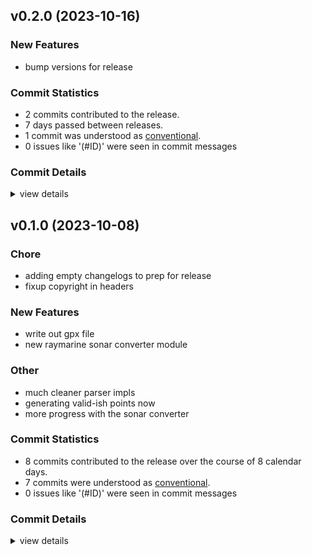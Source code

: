 

## v0.2.0 (2023-10-16)

### New Features

 - <csr-id-8dc3f98d6b32d735c009468feb0ba32dc367d49a/> bump versions for release

### Commit Statistics

<csr-read-only-do-not-edit/>

 - 2 commits contributed to the release.
 - 7 days passed between releases.
 - 1 commit was understood as [conventional](https://www.conventionalcommits.org).
 - 0 issues like '(#ID)' were seen in commit messages

### Commit Details

<csr-read-only-do-not-edit/>

<details><summary>view details</summary>

 * **Uncategorized**
    - Release irox-units v0.3.0, irox-carto v0.3.0, irox-csv v0.3.0, irox-egui-extras v0.3.0, irox-gpx v0.2.0, irox-influxdb_v1 v0.3.0, irox-nmea0183 v0.2.0, irox-raymarine-sonar v0.2.0, irox-time v0.1.0, irox-winlocation-api v0.2.0, irox v0.3.0, safety bump 2 crates ([`a6c0a5f`](https://github.com/spmadden/irox/commit/a6c0a5fcfc4070b8cbc1442192b7eaef275e80f2))
    - Bump versions for release ([`8dc3f98`](https://github.com/spmadden/irox/commit/8dc3f98d6b32d735c009468feb0ba32dc367d49a))
</details>

## v0.1.0 (2023-10-08)

<csr-id-8b615cc2bb578961c2cd8895814932c9d84ee294/>
<csr-id-6044deb9138bcdad7cf892d1fe25e6ee84d4db04/>
<csr-id-17196e558011bd32abec2109a01e9add4b829d78/>
<csr-id-461eab91332d6e02eb32cef638fdd1bc67668c3b/>
<csr-id-f8344d4d68301e9f5d5769ee5b44e0f620de9b7d/>

### Chore

 - <csr-id-8b615cc2bb578961c2cd8895814932c9d84ee294/> adding empty changelogs to prep for release
 - <csr-id-6044deb9138bcdad7cf892d1fe25e6ee84d4db04/> fixup copyright in headers

### New Features

 - <csr-id-a698240b8770f73bbd3bdae71583818d86271764/> write out gpx file
 - <csr-id-4ae68a2a460674837bc8ff4cf7282ae69e60bbbc/> new raymarine sonar converter module

### Other

 - <csr-id-17196e558011bd32abec2109a01e9add4b829d78/> much cleaner parser impls
 - <csr-id-461eab91332d6e02eb32cef638fdd1bc67668c3b/> generating valid-ish points now
 - <csr-id-f8344d4d68301e9f5d5769ee5b44e0f620de9b7d/> more progress with the sonar converter

### Commit Statistics

<csr-read-only-do-not-edit/>

 - 8 commits contributed to the release over the course of 8 calendar days.
 - 7 commits were understood as [conventional](https://www.conventionalcommits.org).
 - 0 issues like '(#ID)' were seen in commit messages

### Commit Details

<csr-read-only-do-not-edit/>

<details><summary>view details</summary>

 * **Uncategorized**
    - Release irox-tools v0.2.1, irox-carto v0.2.1, irox-egui-extras v0.2.1, irox-gpx v0.1.0, irox-types v0.2.1, irox-structs_derive v0.2.1, irox-raymarine-sonar v0.1.0, irox-stats v0.2.1, irox-winlocation-api v0.1.1, irox v0.2.1 ([`68d770b`](https://github.com/spmadden/irox/commit/68d770bb78abe49bf30364ca17ddb6f7bfda05d9))
    - Adding empty changelogs to prep for release ([`8b615cc`](https://github.com/spmadden/irox/commit/8b615cc2bb578961c2cd8895814932c9d84ee294))
    - Write out gpx file ([`a698240`](https://github.com/spmadden/irox/commit/a698240b8770f73bbd3bdae71583818d86271764))
    - Fixup copyright in headers ([`6044deb`](https://github.com/spmadden/irox/commit/6044deb9138bcdad7cf892d1fe25e6ee84d4db04))
    - Much cleaner parser impls ([`17196e5`](https://github.com/spmadden/irox/commit/17196e558011bd32abec2109a01e9add4b829d78))
    - Generating valid-ish points now ([`461eab9`](https://github.com/spmadden/irox/commit/461eab91332d6e02eb32cef638fdd1bc67668c3b))
    - More progress with the sonar converter ([`f8344d4`](https://github.com/spmadden/irox/commit/f8344d4d68301e9f5d5769ee5b44e0f620de9b7d))
    - New raymarine sonar converter module ([`4ae68a2`](https://github.com/spmadden/irox/commit/4ae68a2a460674837bc8ff4cf7282ae69e60bbbc))
</details>

